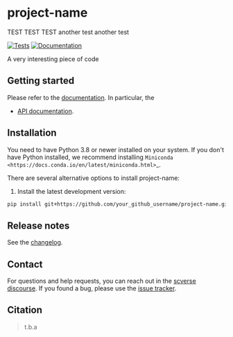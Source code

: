 # project-name

TEST TEST TEST
another test
another test

[![Tests][badge-tests]][link-tests]
[![Documentation][badge-docs]][link-docs]

[badge-tests]: https://img.shields.io/github/workflow/status/your_github_username/project-name/Test/main
[link-tests]: https://github.com/your_github_username/project-name/actions/workflows/test.yml
[badge-docs]: https://img.shields.io/readthedocs/project-name

A very interesting piece of code

## Getting started

Please refer to the [documentation][link-docs]. In particular, the

-   [API documentation][link-api].

## Installation

You need to have Python 3.8 or newer installed on your system. If you don't have
Python installed, we recommend installing `Miniconda <https://docs.conda.io/en/latest/miniconda.html>`\_.

There are several alternative options to install project-name:

<!--
1) Install the latest release of `project-name` from `PyPI <https://pypi.org/project/project-name/>`_:

```bash
pip install project-name
```
-->

1. Install the latest development version:

```bash
pip install git+https://github.com/your_github_username/project-name.git@main
```

## Release notes

See the [changelog][changelog].

## Contact

For questions and help requests, you can reach out in the [scverse discourse][scverse-discourse].
If you found a bug, please use the [issue tracker][issue-tracker].

## Citation

> t.b.a

[scverse-discourse]: https://discourse.scverse.org/
[issue-tracker]: https://github.com/your_github_username/project-name/issues
[changelog]: https://project-name.readthedocs.io/latest/changelog.html
[link-docs]: https://project-name.readthedocs.io
[link-api]: https://project-name.readthedocs.io/latest/api.html
